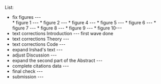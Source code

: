 List:

- fix figures ---                              
      * figure 1 --- 
      * figure 2 ---
      * figure 4 ---
      * figure 5 ---
      * figure 6 ---
      * figure 7 ---
      * figure 8 ---
      * figure 9 ---
      * figure 10--- 
- text corrections Introduction                   --- first wave done
- text corrections Theory                         ---
- text corrections Code                           ---
- expand Irshad's text                            ---
- adjust Discussion                               ---
- expand the second part of the Abstract          ---
- complete citations data                         ---
- final check                                     ---
- submission                                      --- 
